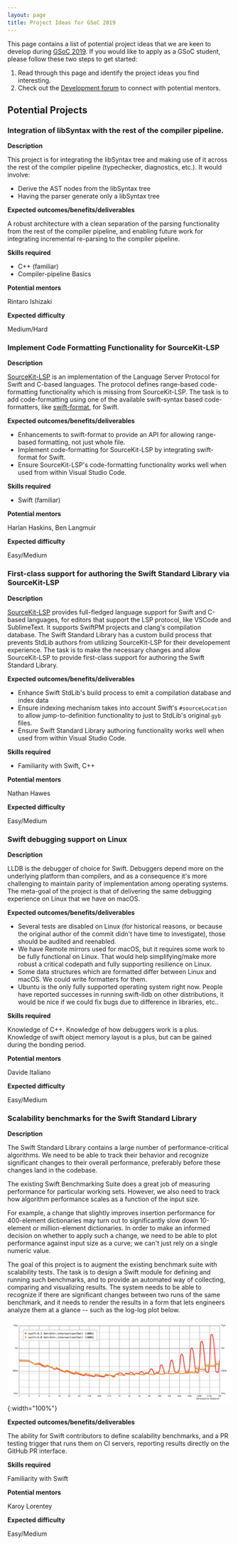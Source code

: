 ```yaml
---
layout: page
title: Project Ideas for GSoC 2019
---
```


This page contains a list of potential project ideas that we are keen to develop during [GSoC 2019](https://summerofcode.withgoogle.com/). If you would like to apply as a GSoC student, please follow these two steps to get started:

1. Read through this page and identify the project ideas you find interesting.
2. Check out the [Development forum](https://forums.swift.org/c/development) to connect with potential mentors.

## Potential Projects

### Integration of libSyntax with the rest of the compiler pipeline.

**Description**

This project is for integrating the libSyntax tree and making use of it across the rest of the compiler pipeline (typechecker, diagnostics, etc.). It would involve:

* Derive the AST nodes from the libSyntax tree
* Having the parser generate only a libSyntax tree


**Expected outcomes/benefits/deliverables**

A robust architecture with a clean separation of the parsing functionality from the rest of the compiler pipeline, and enabling future work for integrating incremental re-parsing to the compiler pipeline.

**Skills required**

* C++ (familiar)
* Compiler-pipeline Basics


**Potential mentors**

Rintaro Ishizaki

**Expected difficulty**

Medium/Hard


### Implement Code Formatting Functionality for SourceKit-LSP

**Description**

[SourceKit-LSP](https://github.com/swiftlang/sourcekit-lsp) is an implementation of the Language Server Protocol for Swift and C-based languages. The protocol defines range-based code-formatting functionality which is missing from SourceKit-LSP. The task is to add code-formatting using one of the available swift-syntax based code-formatters, like [swift-format](https://github.com/google/swift/tree/format), for Swift.

**Expected outcomes/benefits/deliverables**

* Enhancements to swift-format to provide an API for allowing range-based formatting, not just whole file.
* Implement code-formatting for SourceKit-LSP by integrating swift-format for Swift.
* Ensure SourceKit-LSP's code-formatting functionality works well when used from within Visual Studio Code.

**Skills required**

* Swift (familiar)

**Potential mentors**

Harlan Haskins, Ben Langmuir

**Expected difficulty**

Easy/Medium


### First-class support for authoring the Swift Standard Library via SourceKit-LSP

**Description**

[SourceKit-LSP](https://github.com/swiftlang/sourcekit-lsp) provides full-fledged language support for Swift and C-based languages, for editors that support the LSP protocol, like VSCode and SublimeText. It supports SwiftPM projects and clang's compilation database. The Swift Standard Library has a custom build process that prevents StdLib authors from utilizing SourceKit-LSP for their developement experience. The task is to make the necessary changes and allow SourceKit-LSP to provide first-class support for authoring the Swift Standard Library.

**Expected outcomes/benefits/deliverables**

* Enhance Swift StdLib's build process to emit a compilation database and index data
* Ensure indexing mechanism takes into account Swift's `#sourceLocation` to allow jump-to-definition functionality to just to StdLib's original `gyb` files.
* Ensure Swift Standard Library authoring functionality works well when used from within Visual Studio Code.

**Skills required**

* Familiarity with Swift, C++

**Potential mentors**

Nathan Hawes

**Expected difficulty**

Easy/Medium


### Swift debugging support on Linux

**Description**

LLDB is the debugger of choice for Swift. Debuggers depend more on the underlying platform than compilers, and as a consequence it's more challenging to maintain parity of implementation among operating systems. The meta-goal of the project is that of delivering the same debugging experience on Linux that we have on macOS.

**Expected outcomes/benefits/deliverables**

* Several tests are disabled on Linux (for historical reasons, or because the original author of the commit didn't have time to investigate), those should be audited and reenabled.
* We have Remote mirrors used for macOS, but it requires some work to be fully functional on Linux. That would help simplifying/make more robust a critical codepath and fully supporting resilience on Linux.
* Some data structures which are formatted differ between Linux and macOS. We could write formatters for them.
* Ubuntu is the only fully supported operating system right now. People have reported successes in running swift-lldb on other distributions, it would be nice if we could fix bugs due to difference in libraries, etc..

**Skills required**

Knowledge of C++.
Knowledge of how debuggers work is a plus.
Knowledge of swift object memory layout is a plus, but can be gained during the bonding period.

**Potential mentors**

Davide Italiano

**Expected difficulty**

Easy/Medium


### Scalability benchmarks for the Swift Standard Library

**Description**

The Swift Standard Library contains a large number of performance-critical algorithms. We need to be able to track their behavior and recognize significant changes to their overall performance, preferably before these changes land in the codebase.

The existing Swift Benchmarking Suite does a great job of measuring performance for particular working sets. However, we also need to track how algorithm performance scales as a function of the input size.

For example, a change that slightly improves insertion performance for 400-element dictionaries may turn out to significantly slow down 10-element or million-element dictionaries. In order to make an informed decision on whether to apply such a change, we need to be able to plot performance against input size as a curve; we can't just rely on a single numeric value.

The goal of this project is to augment the existing benchmark suite with scalability tests. The task is to design a Swift module for defining and running such benchmarks, and to provide an automated way of collecting, comparing and visualizing results. The system needs to be able to recognize if there are significant changes between two runs of the same benchmark, and it needs to render the results in a form that lets engineers analyze them at a glance -- such as the log-log plot below.

![Set.intersection plot](Set.intersect.png){:width="100%"}

**Expected outcomes/benefits/deliverables**

The ability for Swift contributors to define scalability benchmarks, and a PR testing trigger that runs them on CI servers, reporting results directly on the GitHub PR interface.

**Skills required**

Familiarity with Swift

**Potential mentors**

Karoy Lorentey

**Expected difficulty**

Easy/Medium

